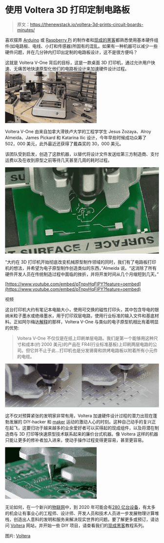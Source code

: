 # 使用 Voltera 3D 打印定制电路板

> 原文：<https://thenewstack.io/voltera-3d-prints-circuit-boards-minutes/>

喜欢摆弄 [Arduino](https://thenewstack.io/hang-on-to-your-soldering-iron-heres-a-wifi-system-on-a-chip-that-speaks-to-iots-future/) 或 [Raspberry Pi](https://thenewstack.io/off-shelf-hacker-push-button-slides-pi/) 的制作者和[现成的黑客](https://thenewstack.io/off-shelf-hacker-physical-computing-stack/)都熟悉使用基本硬件组件(如电路板、电线、小灯和传感器)所固有的混乱。如果有一种机器可以减少一些硬件问题，并在几分钟内打印出定制的电路板设计，这不是很方便吗？

这就是 Voltera V-One 背后的目标，这是一款桌面 3D 打印机，通过允许用户快速、无痛苦地快速原型化他们的电路板设计来加速硬件设计过程。 [![voltera-v-one-3d-circuit-board-printer-3](img/311b3299d3a62d231906dd7e4ea3dba1.png)](https://thenewstack.io/wp-content/uploads/2015/11/voltera-v-one-3d-circuit-board-printer-3.png)

Voltera V-One 由来自加拿大滑铁卢大学的工程学学生 Jesus Zozaya、Alroy Almeida、James Pickard 和 Katarina Ilic 设计，今年早些时候成功众筹了 502，000 美元，此外最近还获得了戴森奖的 30，000 美元。

该团队受到启发，创造了这款机器，以替代将设计文件发送给第三方制造商、支付运费以及在收到原型之前等待几天甚至几周的耗时过程。

[![voltera-v-one-3d-circuit-board-printer-2](img/6c22044bc84e9e4a9554d67bcec22d70.png)](https://thenewstack.io/wp-content/uploads/2015/11/voltera-v-one-3d-circuit-board-printer-2.jpg)

“大约在 3D 打印机开始彻底改变机械原型制作领域的同时，我们有了电路板打印机的想法，并希望为电子原型制作创造类似的东西，”Almeida 说。“这消除了所有硬件开发人员在传统制造过程中面临的挫折，并将开发时间从几个月缩短到几天。”

[https://www.youtube.com/embed/pTnpvHqFIPY?feature=oembed](https://www.youtube.com/embed/pTnpvHqFIPY?feature=oembed)

视频

这台打印机大约有笔记本电脑大小，使用可交换的磁性打印头，其中包含导电的银纳米粒子墨水或绝缘墨水，用于打印双层电路，使用行业标准的输入文件和基底材料。正如阿尔梅达[解释](http://techcrunch.com/2015/01/06/the-voltera-v-one-makes-circuit-boards-in-minutes/)的那样，Voltera V-One 与类似的电子原型机相比有着明显的优势:

> Voltera V-One 不仅仅是在纸上印刷单层电路。我们是第一个能够用这种尺寸和成本(约 2000 美元)的产品在 FR4(行业标准基板)上印刷两层电路的公司。但它并不止于此…打印机也是分发锡膏和烘烤电路板以附着所有小元件的电缆。

[![voltera-v-one-3d-circuit-board-printer-5](img/65c19a7f2fd8440c21df801b2614de21.png)](https://thenewstack.io/wp-content/uploads/2015/11/voltera-v-one-3d-circuit-board-printer-5.png)

这不仅对预算紧张的发明家非常有用，Voltera 加速硬件设计过程的潜力出现在蓬勃发展的 DIY-hacker 和 [maker](https://en.wikipedia.org/wiki/Maker_culture) 运动的激动人心的时刻。这种自己动手的复兴正在起飞，这要归功于越来越多的业余爱好者可以买得起的现成组件，以及将潜在制造商与 3D 打印等快速原型技术联系起来的廉价台式机器。像 Voltera 这样的机器只能让更多的修补者加入进来，使动手操作过程变得更容易，甚至更容易。

[![voltera-v-one-3d-circuit-board-printer-4](img/c4e46ccbdfdef430ed85647505469715.png)](https://thenewstack.io/wp-content/uploads/2015/11/voltera-v-one-3d-circuit-board-printer-4.png)

无论如何，在一个新兴的[物联网](https://thenewstack.io/what-does-it-mean-to-be-on-the-internet-of-things/)中，到 2020 年可能会有[280 亿台设备](http://www.goldmansachs.com/our-thinking/pages/internet-of-things/iot-report.pdf)，有太多的机会让有事业心的工程师、设计师、开发人员和技术人员进一步发展物理计算堆栈，创造出人意料的发明和服务来解决现实世界的问题。要了解更多或预订，请访问 [Voltera](http://voltera.io/) 网站，并开始一些 DIY 项目，请查看我们的[现成黑客](/tag/off-the-shelf-hacker/)教程系列。

图片: [Voltera](http://voltera.io/)

<svg xmlns:xlink="http://www.w3.org/1999/xlink" viewBox="0 0 68 31" version="1.1"><title>Group</title> <desc>Created with Sketch.</desc></svg>
